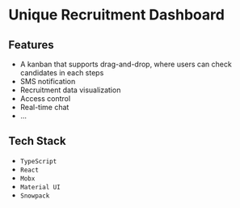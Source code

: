 # Unique Recruitment Dashboard

## Features

* A kanban that supports drag-and-drop, where users can check candidates in each steps
* SMS notification
* Recruitment data visualization
* Access control
* Real-time chat
* ...

## Tech Stack

* `TypeScript`
* `React`
* `Mobx`
* `Material UI`
* `Snowpack`
